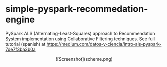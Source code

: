 # simple-pyspark-recommedation-engine
PySpark ALS (Alternating-Least-Squares) approach to Recommendation System implementation using Collaborative Filtering techniques.
See full tutorial (spanish) at https://medium.com/datos-y-ciencia/intro-als-pyspark-7de7f3ba3b0a
<p align="center">
![Screenshot](scheme.png)
</p>

